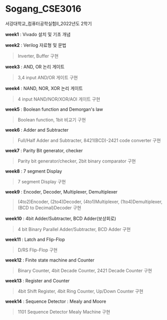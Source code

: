 # Sogang_CSE3016
서강대학교_컴퓨터공학실험II_2022년도 2학기

**week1** : Vivado 설치 및 기초 개념

**week2** : Verilog 자료형 및 문법
> Inverter, Buffer 구현

**week3** : AND, OR 논리 게이트
> 3,4 input AND/OR 게이트 구현

**week4** : NAND, NOR, XOR 논리 게이트
> 4 input NAND/NOR/XOR/AOI 게이트 구현

**week5** : Boolean function and Demorgan's law
> Boolean function, 1bit 비교기 구현

**week6** : Adder and Subtracter
> Full/Half Adder and Subtracter, 8421(BCD)-2421 code converter 구현

**week7** : Parity Bit generator, checker
> Parity bit generator/checker, 2bit binary comparator 구현

**week8** : 7 segment Display
> 7 segment Display 구현

**week9** : Encoder, Decoder, Multiplexer, Demultiplexer
> (4to2)Encoder, (2to4)Decoder, (4to1)Multiplexer, (1to4)Demultiplexer, (BCD to Decimal)Decoder 구현

**week10** : 4bit Adder/Subtracter, BCD Adder(보상회로)
> 4 bit Binary Parallel Adder/Subtracter, BCD Adder 구현

**week11** : Latch and Flip-Flop
> D/RS Flip-Flop 구현

**week12** : Finite state machine and Counter
> Binary Counter, 4bit Decade Counter, 2421 Decade Counter 구현

**week13** : Register and Counter
> 4bit Shift Register, 4bit Ring Counter, Up/Down Counter 구현

**week14** : Sequence Detector : Mealy and Moore
> 1101 Sequence Detector Mealy Machine 구현
